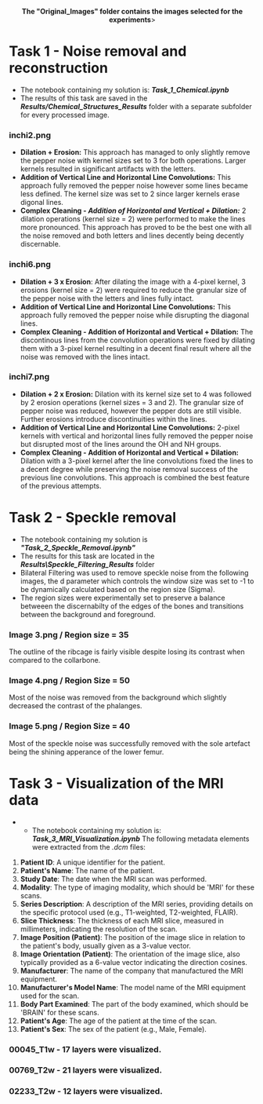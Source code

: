 <p align="center">
<b> The "Original_Images" folder contains the images selected for the experiments</b>>
</p>

# Task 1 - Noise removal and reconstruction
* The notebook containing my solution is: ***Task_1_Chemical.ipynb***
* The results of this task are saved in the ___Results/Chemical_Structures_Results___ folder with a separate subfolder for every processed image.
### inchi2.png
* __Dilation + Erosion:__ This approach has managed to only slightly remove the pepper noise with kernel sizes set to 3 for both operations. Larger kernels resulted in significant artifacts with the letters.
* __Addition of Vertical Line and Horizontal Line Convolutions:__ This approach fully removed the pepper noise however some lines became less defined. The kernel size was set to 2 since larger kernels erase digonal lines.
* __Complex Cleaning - *Addition of Horizontal and Vertical + Dilation:*__ 2 dilation operations (kernel size = 2) were performed to make the lines more pronounced. This approach has proved to be the best one with all the noise removed and  both letters and lines decently being decently discernable.
### inchi6.png
* __Dilation + 3 x Erosion__: After dilating the image with a 4-pixel kernel, 3 erosions (kernel size = 2) were required to reduce the granular size of the pepper noise with the letters and lines fully intact.
* __Addition of Vertical Line and Horizontal Line Convolutions:__ This approach fully removed the pepper noise while disrupting the diagonal lines.
* __Complex Cleaning - Addition of Horizontal and Vertical + Dilation:__ The discontinous lines from the convolution operations were fixed by dilating them with a 3-pixel kernel resulting in a decent final result where all the noise was removed with the lines intact.
### inchi7.png
* __Dilation + 2 x Erosion:__ Dilation with its kernel size set to 4 was followed by 2 erosion operations (kernel sizes = 3 and 2). The granular size of pepper noise was reduced, however the pepper dots are still visible. Further erosions introduce discontinuities within the lines.
* __Addition of Vertical Line and Horizontal Line Convolutions:__ 2-pixel kernels with vertical and horizontal lines fully removed the pepper noise but disrupted most of the lines around the OH and NH groups.
* __Complex Cleaning - Addition of Horizontal and Vertical + Dilation:__ Dilation with a 3-pixel kernel after the line convolutions fixed the lines to a decent degree while preserving the noise removal success of the previous line convolutions. This approach is combined the best feature of the previous attempts.
# Task 2 - Speckle removal
* The notebook containing my solution is ***"Task_2_Speckle_Removal.ipynb"***
* The results for this task are located in the ***Results\Speckle_Filtering_Results*** folder
* Bilateral Filtering was used to remove speckle noise from the following images, the d parameter which controls the window size was set to -1 to be dynamically calculated based on the region size (Sigma).
* The region sizes were experimentally set to preserve a balance betweeen the discernabilty of the edges of the bones and transitions between the background and foreground.
### Image 3.png / Region size = 35
The outline of the ribcage is fairly visible despite losing its contrast when compared to the collarbone.
### Image 4.png / Region Size = 50
Most of the noise was removed from the background which slightly decreased the contrast of the phalanges.
### Image 5.png / Region Size = 40
Most of the speckle noise was successfully removed with the sole artefact being the shining apperance of the lower femur.

# Task 3 - Visualization of the MRI data
* * The notebook containing my solution is: ***Task_3_MRI_Visualization.ipynb***
The following metadata elements were extracted from the *.dcm* files:
1. **Patient ID**: A unique identifier for the patient.
2. **Patient's Name**: The name of the patient.
3. **Study Date**: The date when the MRI scan was performed.
4. **Modality**: The type of imaging modality, which should be 'MRI' for these scans.
5. **Series Description**: A description of the MRI series, providing details on the specific protocol used (e.g., T1-weighted, T2-weighted, FLAIR).
6. **Slice Thickness**: The thickness of each MRI slice, measured in millimeters, indicating the resolution of the scan.
7. **Image Position (Patient)**: The position of the image slice in relation to the patient's body, usually given as a 3-value vector.
8. **Image Orientation (Patient)**: The orientation of the image slice, also typically provided as a 6-value vector indicating the direction cosines.
9. **Manufacturer**: The name of the company that manufactured the MRI equipment.
10. **Manufacturer's Model Name**: The model name of the MRI equipment used for the scan.
11. **Body Part Examined**: The part of the body examined, which should be 'BRAIN' for these scans.
12. **Patient's Age**: The age of the patient at the time of the scan.
13. **Patient's Sex**: The sex of the patient (e.g., Male, Female).


### 00045_T1w - 17 layers were visualized.
### 00769_T2w - 21 layers were visualized.
### 02233_T2w - 12 layers were visualized.
